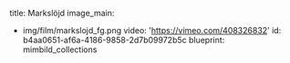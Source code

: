 title: Markslöjd
image_main:
  - img/film/markslojd_fg.png
video: 'https://vimeo.com/408326832'
id: b4aa0651-af6a-4186-9858-2d7b09972b5c
blueprint: mimbild_collections
